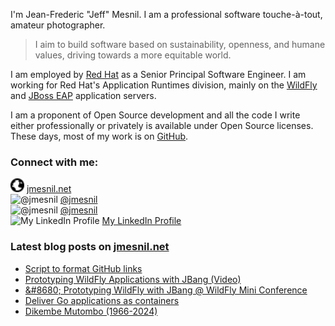 I'm Jean-Frederic "Jeff" Mesnil. I am a professional software touche-à-tout, amateur photographer.

> I aim to build software based on sustainability, openness, and humane values, driving towards a more equitable world. 

I am employed by [Red Hat](https://www.redhat.com/en) as a Senior Principal Software Engineer. I am working for Red Hat's Application Runtimes division, mainly on the [WildFly](https://wildfly.org/) and [JBoss EAP](https://www.redhat.com/en/technologies/jboss-middleware/application-platform) application servers.

I am a proponent of Open Source development and all the code I write either professionally or privately is available under Open Source licenses. These days, most of my work is on [GitHub](https://github.com/jmesnil).

### Connect with me:

<div> 
<img alt="jmesnil.net" width="22px" src="https://raw.githubusercontent.com/iconic/open-iconic/master/svg/globe.svg">
<a href="https://jmesnil.net/">jmesnil.net</a>
</div>
<div> 
<img alt="@jmesnil" width="22px" src="https://cdn.jsdelivr.net/npm/simple-icons@v3/icons/mastodon.svg">
<a href="https://mastodon.online/@jmesnil">@jmesnil</a>
</div>
<div> 
<img alt="@jmesnil" width="22px" src="https://cdn.jsdelivr.net/npm/simple-icons@v3/icons/twitter.svg">
<a href="https://twitter.com/jmesnil">@jmesnil</a>
</div>
<div> 
<img alt="My LinkedIn Profile" width="22px" src="https://cdn.jsdelivr.net/npm/simple-icons@v3/icons/linkedin.svg">
<a href="https://www.linkedin.com/in/jeff-mesnil-7896393/)">My LinkedIn Profile</a>
</div>

### Latest blog posts on [jmesnil.net](https://jmesnil.net/)

<!-- BLOG-POST-LIST:START -->
- [Script to format GitHub links](http://jmesnil.net/weblog/2025/05/06/script-to-format-github-links/)
- [Prototyping WildFly Applications with JBang &lpar;Video&rpar;](http://jmesnil.net/weblog/2025/03/26/prototyping-wildfly-applications-with-jbang/)
- [&amp;#8680; Prototyping WildFly with JBang @ WildFly Mini Conference](https://www.youtube.com/live/d8IExBP7rxw)
- [Deliver Go applications as containers](http://jmesnil.net/weblog/2024/10/31/deliver-go-applications-as-containers/)
- [Dikembe Mutombo &lpar;1966-2024&rpar;](http://jmesnil.net/weblog/2024/10/01/dikembe-mutombo/)
<!-- BLOG-POST-LIST:END -->
